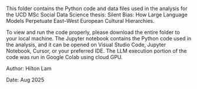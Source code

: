 This folder contains the Python code and data files used in the analysis for the UCD MSc Social Data Science thesis:
Silent Bias: How Large Language Models Perpetuate East–West European Cultural Hierarchies.

To view and run the code properly, please download the entire folder to your local machine. The Jupyter notebook contains the Python code used in the analysis, and it can be opened on Visual Studio Code, Jupyter Notebook, Cursor, or your preferred IDE. The LLM execution portion of the code was run in Google Colab using cloud GPU.

Author: Hilton Lam

Date: Aug 2025
